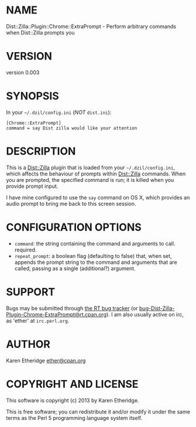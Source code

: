 # NAME

Dist::Zilla::Plugin::Chrome::ExtraPrompt - Perform arbitrary commands when Dist::Zilla prompts you

# VERSION

version 0.003

# SYNOPSIS

In your `~/.dzil/config.ini` (_NOT_ `dist.ini`):

    [Chrome::ExtraPrompt]
    command = say Dist zilla would like your attention

# DESCRIPTION

This is a [Dist::Zilla](http://search.cpan.org/perldoc?Dist::Zilla) plugin that is loaded from your
`~/.dzil/config.ini`, which affects the behaviour of prompts within
[Dist::Zilla](http://search.cpan.org/perldoc?Dist::Zilla) commands. When you are prompted, the specified command is run;
it is killed when you provide prompt input.

I have mine configured to use the `say` command on OS X, which provides an
audio prompt to bring me back to this screen session.

# CONFIGURATION OPTIONS

- `command`: the string containing the command and arguments to call.
required.
- `repeat_prompt`: a boolean flag (defaulting to false) that, when set,
appends the prompt string to the command and arguments that are called,
passing as a single (additional?) argument.

# SUPPORT

Bugs may be submitted through [the RT bug tracker](https://rt.cpan.org/Public/Dist/Display.html?Name=Dist-Zilla-Plugin-Chrome-ExtraPrompt)
(or [bug-Dist-Zilla-Plugin-Chrome-ExtraPrompt@rt.cpan.org](mailto:bug-Dist-Zilla-Plugin-Chrome-ExtraPrompt@rt.cpan.org)).
I am also usually active on irc, as 'ether' at `irc.perl.org`.

# AUTHOR

Karen Etheridge <ether@cpan.org>

# COPYRIGHT AND LICENSE

This software is copyright (c) 2013 by Karen Etheridge.

This is free software; you can redistribute it and/or modify it under
the same terms as the Perl 5 programming language system itself.
